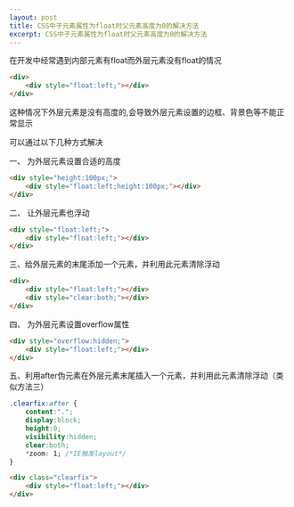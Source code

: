 ```yaml
---
layout: post
title: CSS中子元素属性为float时父元素高度为0的解决方法
excerpt: CSS中子元素属性为float时父元素高度为0的解决方法
---
```


在开发中经常遇到内部元素有float而外层元素没有float的情况

```html
<div>
	<div style="float:left;"></div>
</div>
```

这种情况下外层元素是没有高度的,会导致外层元素设置的边框、背景色等不能正常显示

可以通过以下几种方式解决

一、 为外层元素设置合适的高度

```html
<div style="height:100px;">
	<div style="float:left;height:100px;"></div>	
</div>
```

二、 让外层元素也浮动

```html
<div style="float:left;">
	<div style="float:left;"></div>	
</div>
```

三、给外层元素的末尾添加一个元素，并利用此元素清除浮动

```html
<div>
	<div style="float:left;"></div>
	<div style="clear:both;"></div>
</div>
```

四、 为外层元素设置overflow属性

```html
<div style="overflow:hidden;">
	<div style="float:left;"></div>	
</div>
```

五、利用after伪元素在外层元素末尾插入一个元素，并利用此元素清除浮动（类似方法三）

```css
.clearfix:after { 
	content:"."; 
	display:block; 
	height:0; 
	visibility:hidden; 
	clear:both; 
	*zoom: 1; /*IE触发layout*/
}
```

```html
<div class="clearfix">
	<div style="float:left;"></div>	
</div>
```